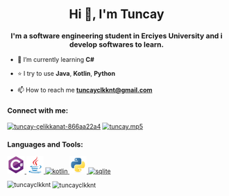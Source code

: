 <h1 align="center">Hi 👋, I'm Tuncay</h1>
<h3 align="center">I'm a software engineering student in Erciyes University and i develop softwares to learn.</h3>

- 🌱 I’m currently learning **C#**
- ⭐ I try to use **Java**, **Kotlin**, **Python**

- 📫 How to reach me **tuncayclkknt@gmail.com**

<h3 align="left">Connect with me:</h3>
<p align="left">
<a href="https://linkedin.com/in/tuncay-çelikkanat-866aa22a4" target="blank"><img align="center" src="https://raw.githubusercontent.com/rahuldkjain/github-profile-readme-generator/master/src/images/icons/Social/linked-in-alt.svg" alt="tuncay-çelikkanat-866aa22a4" height="30" width="40" /></a>
<a href="https://instagram.com/tuncay.mp5" target="blank"><img align="center" src="https://raw.githubusercontent.com/rahuldkjain/github-profile-readme-generator/master/src/images/icons/Social/instagram.svg" alt="tuncay.mp5" height="30" width="40" /></a>
</p>

<h3 align="left">Languages and Tools:</h3>
<p align="left"> <a href="https://www.w3schools.com/cs/" target="_blank" rel="noreferrer"> <img src="https://raw.githubusercontent.com/devicons/devicon/master/icons/csharp/csharp-original.svg" alt="csharp" width="40" height="40"/> </a> <a href="https://www.java.com" target="_blank" rel="noreferrer"> <img src="https://raw.githubusercontent.com/devicons/devicon/master/icons/java/java-original.svg" alt="java" width="40" height="40"/> </a> <a href="https://kotlinlang.org" target="_blank" rel="noreferrer"> <img src="https://www.vectorlogo.zone/logos/kotlinlang/kotlinlang-icon.svg" alt="kotlin" width="40" height="40"/> </a> <a href="https://www.python.org" target="_blank" rel="noreferrer"> <img src="https://raw.githubusercontent.com/devicons/devicon/master/icons/python/python-original.svg" alt="python" width="40" height="40"/> </a> <a href="https://www.sqlite.org/" target="_blank" rel="noreferrer"> <img src="https://www.vectorlogo.zone/logos/sqlite/sqlite-icon.svg" alt="sqlite" width="40" height="40"/> </a> </p>

<p><img align="left" src="https://github-readme-stats.vercel.app/api/top-langs?username=tuncayclkknt&show_icons=true&locale=en&layout=compact" alt="tuncayclkknt" /></p>

<p>&nbsp;<img align="center" src="https://github-readme-stats.vercel.app/api?username=tuncayclkknt&show_icons=true&locale=en" alt="tuncayclkknt" /></p>
